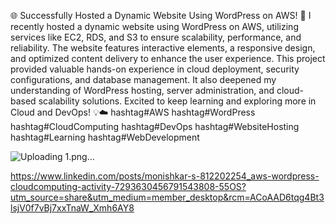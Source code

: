 🌐 Successfully Hosted a Dynamic Website Using WordPress on AWS! 🚀
I recently hosted a dynamic website using WordPress on AWS, utilizing services like EC2, RDS, and S3 to ensure scalability, performance, and reliability. The website features interactive elements, a responsive design, and optimized content delivery to enhance the user experience.
This project provided valuable hands-on experience in cloud deployment, security configurations, and database management. It also deepened my understanding of WordPress hosting, server administration, and cloud-based scalability solutions.
Excited to keep learning and exploring more in Cloud and DevOps! 💡☁️
hashtag#AWS hashtag#WordPress hashtag#CloudComputing hashtag#DevOps hashtag#WebsiteHosting hashtag#Learning hashtag#WebDevelopment


![Uploading 1.png…]()



https://www.linkedin.com/posts/monishkar-s-812202254_aws-wordpress-cloudcomputing-activity-7293630456791543808-55OS?utm_source=share&utm_medium=member_desktop&rcm=ACoAAD6tqg4Bt3lsjV0f7vBj7xxTnaW_Xmh6AY8

